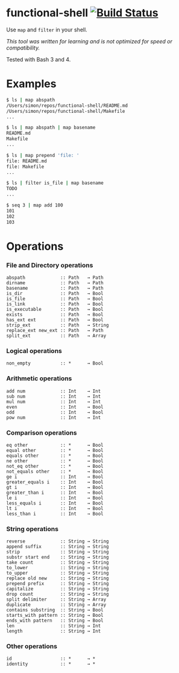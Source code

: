 # functional-shell [![Build Status](https://travis-ci.org/simeg/functional-shell.svg)](https://travis-ci.org/simeg/functional-shell)

Use `map` and `filter` in your shell.

*This tool was written for learning and is not optimized for speed or compatibility.*

Tested with Bash 3 and 4.

# Examples

```bash
$ ls | map abspath
/Users/simon/repos/functional-shell/README.md
/Users/simon/repos/functional-shell/Makefile
...
```

```bash
$ ls | map abspath | map basename
README.md
Makefile
...
```

```bash
$ ls | map prepend 'file: '
file: README.md
file: Makefile
...
```

```bash
$ ls | filter is_file | map basename
TODO
...
```

```bash
$ seq 3 | map add 100
101
102
103
```

# Operations

### File and Directory operations
```
abspath             :: Path   → Path
dirname             :: Path   → Path
basename            :: Path   → Path
is_dir              :: Path   → Bool
is_file             :: Path   → Bool
is_link             :: Path   → Bool
is_executable       :: Path   → Bool
exists              :: Path   → Bool
has_ext ext         :: Path   → Bool
strip_ext           :: Path   → String
replace_ext new_ext :: Path   → Path
split_ext           :: Path   → Array
```
### Logical operations
```
non_empty           :: *      → Bool
```
### Arithmetic operations
```
add num             :: Int    → Int
sub num             :: Int    → Int
mul num             :: Int    → Int
even                :: Int    → Bool
odd                 :: Int    → Bool
pow num             :: Int    → Int
```
### Comparison operations
```
eq other            :: *      → Bool
equal other         :: *      → Bool
equals other        :: *      → Bool
ne other            :: *      → Bool
not_eq other        :: *      → Bool
not_equals other    :: *      → Bool
ge i                :: Int    → Bool
greater_equals i    :: Int    → Bool
gt i                :: Int    → Bool
greater_than i      :: Int    → Bool
le i                :: Int    → Bool
less_equals i       :: Int    → Bool
lt i                :: Int    → Bool
less_than i         :: Int    → Bool
```
### String operations
```
reverse             :: String → String
append suffix       :: String → String
strip               :: String → String
substr start end    :: String → String
take count          :: String → String
to_lower            :: String → String
to_upper            :: String → String
replace old new     :: String → String
prepend prefix      :: String → String
capitalize          :: String → String
drop count          :: String → String
split delimiter     :: String → Array
duplicate           :: String → Array
contains substring  :: String → Bool
starts_with pattern :: String → Bool
ends_with pattern   :: String → Bool
len                 :: String → Int
length              :: String → Int
```
### Other operations
```
id                  :: *      → *
identity            :: *      → *
```

